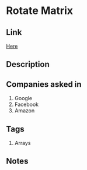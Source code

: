 # Rotate Matrix

## Link

[Here](https://www.interviewbit.com/problems/rotate-matrix/)

## Description

## Companies asked in

1. Google
2. Facebook
3. Amazon

## Tags

1. Arrays

## Notes